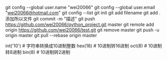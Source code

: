 git config --global user.name "wei20066"
git config --global user.email "wei20066@hotmail.com"
git config --list
git init
git add filename
git add . 添加所以文件
git commit -m "描述"
git push https://github.com/wei20066/python_project.git master
git remote add origin https://github.com/wei20066/test.git
git remove master
git push -u origin master
git pull --rebase origin master


int('10')   	# 字符串转换成10进制整数
hex(16)     	# 10进制转16进制
oct(8)      	# 10进制转8进制
bin(8)      	# 10进制转2进制